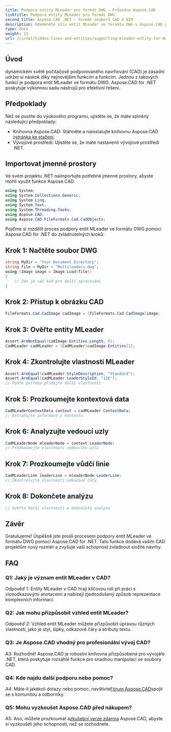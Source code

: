 ```yaml
---
title: Podpora entity MLeader pro formát DWG - Průvodce Aspose.CAD
linktitle: Podpora entity MLeader pro formát DWG
second_title: Aspose.CAD .NET – formát souborů CAD a BIM
description: Odemkněte sílu entit MLeader ve formátu DWG s Aspose.CAD pro .NET. Zvyšte své CAD projekty bez námahy.
type: docs
weight: 11
url: /cs/net/hidden-lines-and-entities/supporting-mleader-entity-for-dwg-format/
---
```

## Úvod

dynamickém světě počítačově podporovaného navrhování (CAD) je zásadní udržet si náskok díky nejnovějším funkcím a funkcím. Jednou z takových funkcí je podpora entit MLeader ve formátu DWG. Aspose.CAD for .NET poskytuje výkonnou sadu nástrojů pro efektivní řešení.

## Předpoklady

Než se pustíte do výukového programu, ujistěte se, že máte splněny následující předpoklady:

-  Knihovna Aspose.CAD: Stáhněte a nainstalujte knihovnu Aspose.CAD z[stránka ke stažení](https://releases.aspose.com/cad/net/).
- Vývojové prostředí: Ujistěte se, že máte nastavené vývojové prostředí .NET.

## Importovat jmenné prostory

Ve svém projektu .NET naimportujte potřebné jmenné prostory, abyste mohli využít funkce Aspose.CAD.

```csharp
using System;
using System.Collections.Generic;
using System.Linq;
using System.Text;
using System.Threading.Tasks;
using Aspose.CAD;
using Aspose.CAD.FileFormats.Cad.CadObjects;
```

Pojďme si rozdělit proces podpory entit MLeader ve formátu DWG pomocí Aspose.CAD for .NET do zvládnutelných kroků:

## Krok 1: Načtěte soubor DWG

```csharp
string MyDir = "Your Document Directory";
string file = MyDir + "Multileaders.dwg";
using (Image image = Image.Load(file))
{
    // Zde je váš kód pro další zpracování
}
```

## Krok 2: Přístup k obrázku CAD

```csharp
FileFormats.Cad.CadImage cadImage = (FileFormats.Cad.CadImage)image;
```

## Krok 3: Ověřte entity MLeader

```csharp
Assert.AreNotEqual(cadImage.Entities.Length, 0);
CadMLeader cadMLeader = (CadMLeader)cadImage.Entities[2];
```

## Krok 4: Zkontrolujte vlastnosti MLeader

```csharp
Assert.AreEqual(cadMLeader.StyleDescription, "Standard");
Assert.AreEqual(cadMLeader.LeaderStyleId, "12E");
// Podle potřeby přidejte další vlastnosti
```

## Krok 5: Prozkoumejte kontextová data

```csharp
CadMLeaderContextData context = cadMLeader.ContextData;
// Extrahujte informace z kontextu
```

## Krok 6: Analyzujte vedoucí uzly

```csharp
CadMLeaderNode mleaderNode = context.LeaderNode;
// Prozkoumejte vlastnosti vedoucího uzlu
```

## Krok 7: Prozkoumejte vůdčí linie

```csharp
CadMLeaderLine leaderLine = mleaderNode.LeaderLine;
// Zkontrolujte vlastnosti odkazové čáry
```

## Krok 8: Dokončete analýzu

```csharp
// Ověřte další vlastnosti a dokončete analýzu
```

## Závěr

Gratulujeme! Úspěšně jste prošli procesem podpory entit MLeader ve formátu DWG pomocí Aspose.CAD for .NET. Tato funkce dodává vašim CAD projektům nový rozměr a zvyšuje vaši schopnost zvládnout složité návrhy.

## FAQ

### Q1: Jaký je význam entit MLeader v CAD?

Odpověď 1: Entity MLeader v CAD hrají klíčovou roli při práci s víceodkazovými anotacemi a nabízejí zjednodušený způsob reprezentace komplexních informací.

### Q2: Jak mohu přizpůsobit vzhled entit MLeader?

Odpověď 2: Vzhled entit MLeader můžete přizpůsobit úpravou různých vlastností, jako je styl, šipky, odkazové čáry a atributy textu.

### Q3: Je Aspose.CAD vhodný pro profesionální vývoj CAD?

A3: Rozhodně! Aspose.CAD je robustní knihovna přizpůsobená pro vývojáře .NET, která poskytuje rozsáhlé funkce pro snadnou manipulaci se soubory CAD.

### Q4: Kde najdu další podporu nebo pomoc?

A4: Máte-li jakékoli dotazy nebo pomoc, navštivte[Fórum Aspose.CAD](https://forum.aspose.com/c/cad/19)spojit se s komunitou a odborníky.

### Q5: Mohu vyzkoušet Aspose.CAD před nákupem?

 A5: Ano, můžete prozkoumat a[zkušební verze zdarma](https://releases.aspose.com/) Aspose.CAD, abyste si vyzkoušeli jeho schopnosti, než se rozhodnete.